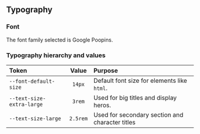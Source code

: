 ## Typography 

### Font

The font family selected is <span class="primary-font">Google Poopins</span>.

### Typography hierarchy and values

| Token | Value | Purpose|
|:---|:---:|:---|
|`--font-default-size`| `14px` | Default font size for elements like `html`. |
|`--text-size-extra-large`| `3rem` | Used for big titles and display heros. |
|`--text-size-large`| `2.5rem` | Used for secondary section and character titles |